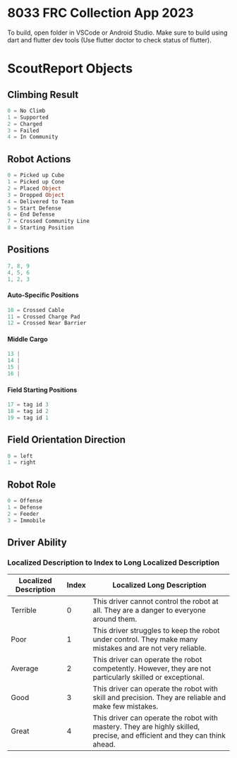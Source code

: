 # 8033 FRC Collection App 2023

To build, open folder in VSCode or Android Studio. Make sure to build using dart and flutter dev tools (Use flutter doctor to check status of flutter). 

# ScoutReport Objects

## Climbing Result
```dart
0 = No Climb
1 = Supported
2 = Charged
3 = Failed
4 = In Community
```

## Robot Actions
```dart
0 = Picked up Cube
1 = Picked up Cone
2 = Placed Object
3 = Dropped Object
4 = Delivered to Team
5 = Start Defense
6 = End Defense
7 = Crossed Community Line
8 = Starting Position
```

## Positions
```dart
7, 8, 9
4, 5, 6
1, 2, 3
```

#### Auto-Specific Positions
```dart
10 = Crossed Cable
11 = Crossed Charge Pad
12 = Crossed Near Barrier
```

#### Middle Cargo
```dart
13 |
14 |
15 |
16 |
```

#### Field Starting Positions
```dart
17 = tag id 3
18 = tag id 2
19 = tag id 1
```

## Field Orientation Direction
```dart
0 = left
1 = right
```

## Robot Role
```dart
0 = Offense
1 = Defense
2 = Feeder
3 = Immobile
```

## Driver Ability
### Localized Description to Index to Long Localized Description

| Localized Description | Index | Localized Long Description                                                                                                |
|-----------------------|-------|---------------------------------------------------------------------------------------------------------------------------|
| Terrible              | 0     | This driver cannot control the robot at all. They are a danger to everyone around them.                                   |
| Poor                  | 1     | This driver struggles to keep the robot under control. They make many mistakes and are not very reliable.                 |
| Average               | 2     | This driver can operate the robot competently. However, they are not particularly skilled or exceptional.                 |
| Good                  | 3     | This driver can operate the robot with skill and precision. They are reliable and make few mistakes.                      |
| Great                 | 4     | This driver can operate the robot with mastery. They are highly skilled, precise, and efficient and they can think ahead. |
